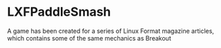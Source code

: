 # LXFPaddleSmash
A game has been created for a series of Linux Format magazine articles, which contains some of the same mechanics as Breakout
